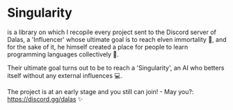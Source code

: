 # Singularity
is a library on which I recopile every project sent to the Discord server of Dalas, a 'Influencer' whose ultimate goal is to reach elven immortality 🧪, and for the sake of it, he himself created a place for people to learn programming languages collectively 👥.

Their ultimate goal turns out to be to reach a 'Singularity', an AI who betters itself without any external influences 💻.

The project is at an early stage and you still can join! - May you?: https://discord.gg/dalas ✨
